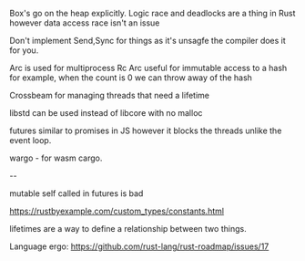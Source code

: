 Box's go on the heap explicitly.
Logic race and deadlocks are a thing in Rust however data access race isn't an issue

Don't implement Send,Sync for things as it's unsagfe the compiler does it for you.

Arc is used for multiprocess Rc
  Arc useful for immutable access to a hash for example, when the count is 0 we can throw away of the hash

Crossbeam for managing threads that need a lifetime

libstd can be used instead of libcore with no malloc

futures similar to promises in JS however it blocks the threads unlike the event loop.

wargo - for wasm cargo.

--

mutable self called in futures is bad

https://rustbyexample.com/custom_types/constants.html

lifetimes are a way to define a relationship between two things.

Language ergo: https://github.com/rust-lang/rust-roadmap/issues/17
